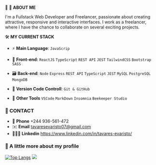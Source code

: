 🚀 🪩 **ABOUT ME**  

 I'm a Fullstack Web Developer and Freelancer, passionate about creating attractive, responsive and interactive interfaces. 
 I work as a freelancer, where I have the chance to collaborate on several exciting projects.


🛠 **MY CURRENT STACK** 

 - ⚡️  **Main Language**: `JavaScrip`
   
 - 🎨 **Front-end:** `ReactJS` `TypeScript` `REST API`  `JEST` `TailwindCSS` `Bootstrap` `SASS`
 
 - 🗃️ **Back-end**:  `Node` `Express` `REST API` `TypeScript` `JEST` `MySQL` `PostgreSQL` `MongoDB`

 - 📄 **Version Code Controll**: `Git & GitHub`
   
 - 🔨 **Other Tools** `VSCode` `MarkDown` `Insomnia` `Beekeeper Studio`

 ### 📱 **CONTACT**
 - 📱 **Phone** +244 936-561-472
 - ✉️ **Email** tavaresevaristo07@gmail.com
 - 👨🏼‍🦰 **Linkedin** https://www.linkedin.com/in/tavares-evaristo/

 
   
### 🚀 A little more about my profile
   [![Top Langs](https://github-readme-stats.vercel.app/api/top-langs/?username=tavaresevaristo&layout=compact)](https://github.com/tavaresevaristo/github-readme-stats) 
  <picture>
<source 
  srcset="https://github-readme-stats.vercel.app/api?username=tavaresevaristo&show_icons=true&theme=dracula"
  media="(prefers-color-scheme: dark)"
/>
<source
  srcset="https://github-readme-stats.vercel.app/api?username=tavaresevaristo&show_icons=true"
  media="(prefers-color-scheme: light), (prefers-color-scheme: no-preference)"
/>
 <img src="https://github-readme-stats.vercel.app/api?username=tavaresevaristo&show_icons=true" />
</picture>
